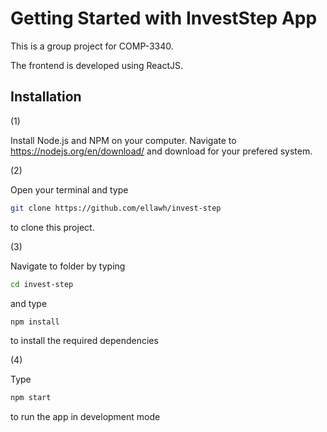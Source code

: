 # Getting Started with InvestStep App

This is a group project for COMP-3340.

The frontend is developed using ReactJS.

## Installation

(1)

Install Node.js and NPM on your computer.
Navigate to https://nodejs.org/en/download/ and download for your prefered system.

(2)

Open your terminal and type

```bash
git clone https://github.com/ellawh/invest-step
```
to clone this project.

(3)

Navigate to folder by typing
```bash
cd invest-step
``` 
and type

```bash
npm install
``` 
to install the required dependencies

(4)

Type 

```bash
npm start
``` 
to run the app in development mode
